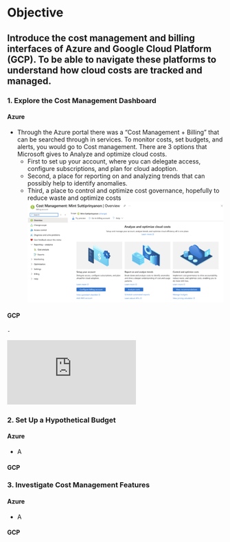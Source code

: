 # Objective
## Introduce the cost management and billing interfaces of Azure and Google Cloud Platform (GCP). To be able to navigate these platforms to understand how cloud costs are tracked and managed.


### 1. Explore the Cost Management Dashboard
  #### Azure
  - Through the Azure portal there was a “Cost Management + Billing” that can be searched through in services. To monitor costs, set budgets, and alerts, you would go to Cost management. There are 3 options that Microsoft gives to Analyze and optimize cloud costs.
    - First to set up your account, where you can delegate access, configure subscriptions, and plan for cloud adoption.
    - Second, a place for reporting on and analyzing trends that can possibly help to identify anomalies.
    - Third, a place to control and optimize cost governance, hopefully to reduce waste and optimize costs
![Azure_Cost](Azure1.png)
  
  #### GCP
    - 
![GCP_Cost](https://github.com/m-sutt/HHA504_assignment_cloudcosts/edit/main/assignment_cloudcosts.md#:~:text=Azure%202.-,png,-Azure1.png)

### 2. Set Up a Hypothetical Budget
  #### Azure
  - A
  #### GCP
  
### 3. Investigate Cost Management Features
 #### Azure
  - A
  #### GCP

